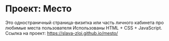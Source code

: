 # Проект: Место
Это одностраничный страница-визитка или часть личного кабинета про любимые места пользователя
Использованы HTML + CSS + JavaScript.
Ссылка на проект: https://slava-zloi.github.io/mesto/


